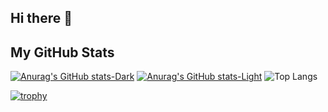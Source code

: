 ## Hi there 👋

## My GitHub Stats

[![Anurag's GitHub stats-Dark](https://github-readme-stats.vercel.app/api?username=mue864&show_icons=true&theme=dark#gh-dark-mode-only)](https://github.com/anuraghazra/github-readme-stats#gh-dark-mode-only)
[![Anurag's GitHub stats-Light](https://github-readme-stats.vercel.app/api?username=mue864&show_icons=true&theme=default#gh-light-mode-only)](https://github.com/anuraghazra/github-readme-stats#gh-light-mode-only)   ![Top Langs](https://github-readme-stats.vercel.app/api/top-langs/?username=anuraghazra&hide=css,html)



[![trophy](https://github-profile-trophy.vercel.app/?username=mue864&title=-Stars,-Followers)](https://github.com/ryo-ma/github-profile-trophy)

<!--
**mue864/mue864** is a ✨ _special_ ✨ repository because its `README.md` (this file) appears on your GitHub profile.

Here are some ideas to get you started:

- 🔭 I’m currently working on ...
- 🌱 I’m currently learning ...
- 👯 I’m looking to collaborate on ...
- 🤔 I’m looking for help with ...
- 💬 Ask me about ...
- 📫 How to reach me: ...
- 😄 Pronouns: ...
- ⚡ Fun fact: ...
-->
